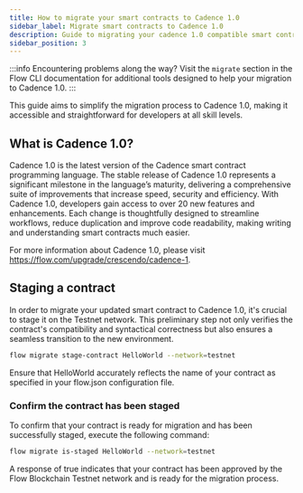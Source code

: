 ```yaml
---
title: How to migrate your smart contracts to Cadence 1.0
sidebar_label: Migrate smart contracts to Cadence 1.0
description: Guide to migrating your cadence 1.0 compatible smart contracts
sidebar_position: 3
---
```


:::info
Encountering problems along the way? Visit the `migrate` section in the Flow CLI documentation for additional tools designed to help your migration to Cadence 1.0.
:::

This guide aims to simplify the migration process to Cadence 1.0, making it accessible and straightforward for developers at all skill levels.

## What is Cadence 1.0?

Cadence 1.0 is the latest version of the Cadence smart contract programming language. The stable release of Cadence 1.0 represents a significant milestone in the language’s maturity, delivering a comprehensive suite of improvements that increase speed, security and efficiency. With Cadence 1.0, developers gain access to over 20 new features and enhancements. Each change is thoughtfully designed to streamline workflows, reduce duplication and improve code readability, making writing and understanding smart contracts much easier.

For more information about Cadence 1.0, please visit https://flow.com/upgrade/crescendo/cadence-1.

## Staging a contract

In order to migrate your updated smart contract to Cadence 1.0, it's crucial to stage it on the Testnet network. This preliminary step not only verifies the contract's compatibility and syntactical correctness but also ensures a seamless transition to the new environment.

```bash
flow migrate stage-contract HelloWorld --network=testnet
```

Ensure that HelloWorld accurately reflects the name of your contract as specified in your flow.json configuration file.

### Confirm the contract has been staged

To confirm that your contract is ready for migration and has been successfully staged, execute the following command:

```bash
flow migrate is-staged HelloWorld --network=testnet
```

A response of true indicates that your contract has been approved by the Flow Blockchain Testnet network and is ready for the migration process.
